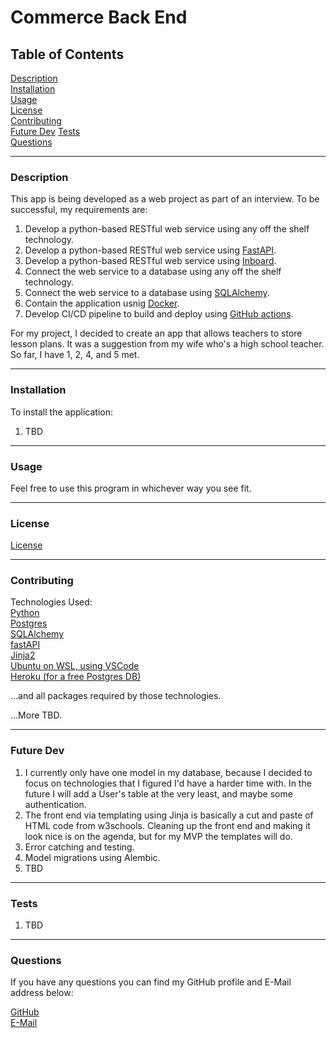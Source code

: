# Commerce Back End

## Table of Contents  

[Description](#Description)  
[Installation](#Installation)  
[Usage](#Usage)  
[License](#License)  
[Contributing](#Contributing)  
[Future Dev](#FutureDev)
[Tests](#Tests)  
[Questions](#Questions)  


---
<a name="Description"></a>
### Description

This app is being developed as a web project as part of an interview.  To be successful, my requirements are:  
1.  Develop a python-based RESTful web service using any off the shelf technology.  
2.  Develop a python-based RESTful web service using [FastAPI](https://fastapi.tiangolo.com/).  
3.  Develop a python-based RESTful web service using [Inboard](https://github.com/br3ndonland/inboard).  
4.  Connect the web service to a database using any off the shelf technology.  
5.  Connect the web service to a database using [SQLAlchemy](https://www.sqlalchemy.org/).  
6.  Contain the application usnig [Docker](https://www.docker.com/).  
7.  Develop CI/CD pipeline to build and deploy using [GitHub actions](https://github.com/features/actions).  

For my project, I decided to create an app that allows teachers to store lesson plans. It was a suggestion from my wife who's a high school teacher.  
So far, I have 1, 2, 4, and 5 met.

---
<a name="Installation"></a>
### Installation 

To install the application:  
1.  TBD

---
<a name="Usage"></a>
### Usage

Feel free to use this program in whichever way you see fit.  

---
<a name="License"></a>
### License

[License](./LICENSE)

---
<a name="Contributing"></a>
### Contributing

Technologies Used:  
[Python](https://www.python.org/)  
[Postgres](https://www.postgresql.org/)  
[SQLAlchemy](https://www.sqlalchemy.org/)  
[fastAPI](https://fastapi.tiangolo.com/)  
[Jinja2](https://jinja.palletsprojects.com/en/3.0.x/)  
[Ubuntu on WSL, using VSCode](https://code.visualstudio.com/docs/remote/wsl)  
[Heroku (for a free Postgres DB)](www.heroku.com)  
  
...and all packages required by those technologies.  
  
...More TBD.  
  
---
<a name="FutureDev"></a>
### Future Dev

1.  I currently only have one model in my database, because I decided to focus on technologies that I figured I'd have a harder time with. In the future I will add a User's table at the very least, and maybe some authentication.  
2.  The front end via templating using Jinja is basically a cut and paste of HTML code from w3schools. Cleaning up the front end and making it look nice is on the agenda, but for my MVP the templates will do.  
3.  Error catching and testing.  
4.  Model migrations using Alembic.  
5.  TBD

---
<a name="Tests"></a>
### Tests

1.  TBD  

---
<a name="Questions"></a>
### Questions

If you have any questions you can find my GitHub profile and E-Mail address below:  

[GitHub](https://github.com/rroyalty/)  
[E-Mail](rroyalty@gmail.com)